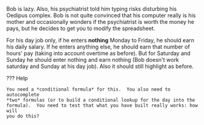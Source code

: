 Bob is lazy.  Also, his psychiatrist told him typing risks disturbing his
Oedipus complex.  Bob is not quite convinced that his computer really is his
mother and occasionally wonders if the psychiatrist is worth the money he
pays, but he decides to get you to modify the spreadsheet.

For his day job only, if he enters **nothing** Monday to Friday, he should earn
his daily salary. If he enters anything else, he should earn that number of
hours' pay (taking into account overtime as before). But for Saturday and Sunday
he should enter nothing and earn nothing (Bob doesn't work saturday and Sunday
at his day job). Also it should still highlight as before.

??? Help

    You need a *conditional formula* for this.  You also need to autocomplete
    *two* formulas (or to build a conditional lookup for the day into the
    formula).  You need to test that what you have built really works: how will
    you do this?


